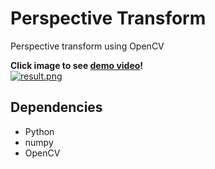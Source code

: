 # Perspective Transform

Perspective transform using OpenCV

**Click image to see [demo video](https://youtu.be/Bz8g83XbPk4)!**  
[![result.png](https://github.com/kairess/perspective_transform/raw/master/result.jpg)](https://youtu.be/Bz8g83XbPk4)

## Dependencies
- Python
- numpy
- OpenCV
